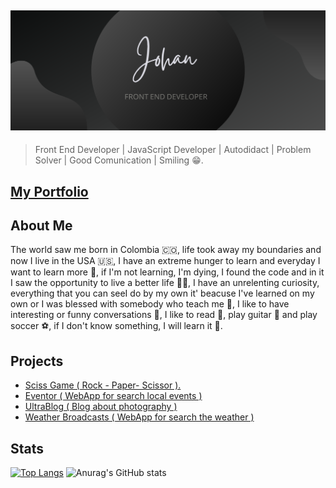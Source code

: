 ![](assets/banner.png)
---
> Front End Developer | JavaScript Developer | Autodidact | Problem Solver | Good Comunication | Smiling 😁.

[My Portfolio](https://johanh0.github.io/My-Portfolio/)
---
## About Me 
The world saw me born in Colombia 🇨🇴, life took away my boundaries  and now I live in the USA 🇺🇸, I have an extreme hunger to learn and everyday I want to learn more 🧠, if I'm not learning, I'm dying, I found the code and in it I saw the opportunity to live a better life 👨‍💻, I have an unrelenting curiosity, everything that you can seeI do by my own it' beacuse I've learned on my own or I was blessed with somebody who teach me 🤝, I like to have interesting or funny conversations 💬, I like to read 📕, play guitar 🎸 and play soccer ⚽️, if I don't know something, I will learn it 💪.

## Projects 

- [Sciss Game ( Rock - Paper- Scissor ).](https://github.com/Johanh0/Rock-Paper-Scissor_Game)
- [Eventor ( WebApp for search local events )](https://github.com/Johanh0/Eventor)
- [UltraBlog ( Blog about photography )](https://github.com/Johanh0/UltraBlog)
- [Weather Broadcasts ( WebApp for search the weather )](https://github.com/Johanh0/Weather-Broadcast)

## Stats

[![Top Langs](https://github-readme-stats.vercel.app/api/top-langs/?username=johanh0)](https://github.com/johanh0/github-readme-stats)
![Anurag's GitHub stats](https://github-readme-stats.vercel.app/api?username=johanh0&theme=default&show_icons=true)
